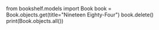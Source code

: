 from bookshelf.models import Book
book = Book.objects.get(title="Nineteen Eighty-Four")
book.delete()
print(Book.objects.all()) 